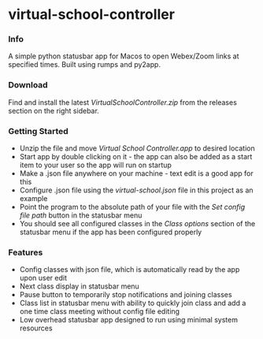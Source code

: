 # virtual-school-controller

### Info ###
A simple python statusbar app for Macos to open Webex/Zoom links at specified times. 
Built using rumps and py2app.

### Download ###
Find and install the latest _VirtualSchoolController.zip_ from the releases section on the right sidebar.

### Getting Started ###
* Unzip the file and move _Virtual School Controller.app_ to desired location
* Start app by double clicking on it - the app can also be added as a start item to your user so the app will run on startup
* Make a .json file anywhere on your machine - text edit is a good app for this
* Configure .json file using the _virtual-school.json_ file in this project as an example
* Point the program to the absolute path of your file with the _Set config file path_ button in the statusbar menu
* You should see all configured classes in the _Class options_ section of the statusbar menu if the app has been configured properly

### Features ###
* Config classes with json file, which is automatically read by the app upon user edit
* Next class display in statusbar menu
* Pause button to temporarily stop notifications and joining classes
* Class list in statusbar menu with ability to quickly join class and add a one time class meeting without config file editing 
* Low overhead statusbar app designed to run using minimal system resources
